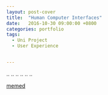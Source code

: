 ```yaml
---
layout: post-cover
title:  "Human Computer Interfaces"
date:   2016-10-30 09:00:00 +0800
categories: portfolio
tags:
  - Uni Project
  - User Experience


---
```


.. .. .. .. .. ..

[memed](https://projects.invisionapp.com/share/VP9807C32#/screens/202820666)
